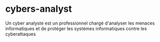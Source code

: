 # cybers-analyst
Un cyber analyste est un professionnel chargé d'analyser les menaces informatiques et de protéger les systèmes informatiques contre les cyberattaques

